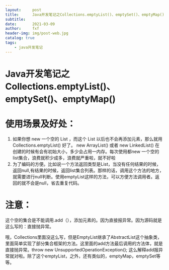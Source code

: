 ```yaml
---
layout:     post
title:      Java开发笔记之Collections.emptyList()、emptySet()、emptyMap()
subtitle:   
date:       2021-03-09
author:     fxf
header-img: img/post-web.jpg
catalog: true
tags:
    - java开发笔记
---
```



# Java开发笔记之Collections.emptyList()、emptySet()、emptyMap()

#  使用场景及好处：

1. 如果你想 new 一个空的 List ，而这个 List 以后也不会再添加元素，那么就用 Collections.emptyList() 好了。
	new ArrayList() 或者 new LinkedList() 在创建的时候有会有初始大小，多少会占用一内存。每次使用都new 一个空的list集合，浪费就积少成多，浪费就严重啦，就不好啦
2. 为了编码的方便。比如说一个方法返回类型是List，当没有任何结果的时候，返回null,有结果的时候，返回list集合列表。那样的话，调用这个方法的地方，就需要进行null判断。使用emptyList这样的方法，可以方便方法调用者。返回的就不会是null，省去重复代码。 

# 注意：

这个空的集合是不能调用.add（），添加元素的。因为直接报异常。因为源码就是这么写的：直接抛异常。

哦，Collections里面没这么写，但是EmptyList继承了AbstractList这个抽象类，里面简单实现了部分集合框架的方法。这里面的add方法最后调用的方法体，就是直接抛异常。throw new UnsupportedOperationException();
这么解释add报异常就对啦。除了这个emptyList，之外，还有类似的，emptyMap，emptySet等等。



